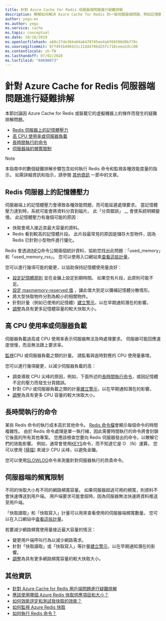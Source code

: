 ```yaml
---
title: 針對 Azure Cache for Redis 伺服器端問題進行疑難排解
description: 瞭解如何解決 Azure Cache for Redis 的一般伺服器端問題，例如記憶體壓力、高 CPU、長時間執行的命令或頻寬限制。
author: yegu-ms
ms.author: yegu
ms.service: cache
ms.topic: conceptual
ms.date: 10/18/2019
ms.openlocfilehash: a68c27de304a0da6470745ee4abf69590d9bf78c
ms.sourcegitcommit: 877491bd46921c11dd478bd25fc718ceee2dcc08
ms.contentlocale: zh-TW
ms.lasthandoff: 07/02/2020
ms.locfileid: "84698073"
---
```

# <a name="troubleshoot-azure-cache-for-redis-server-side-issues"></a>針對 Azure Cache for Redis 伺服器端問題進行疑難排解

本節討論因 Azure Cache for Redis 或裝載它的虛擬機器上的條件而發生的疑難排解問題。

- [Redis 伺服器上的記憶體壓力](#memory-pressure-on-redis-server)
- [高 CPU 使用率或伺服器負載](#high-cpu-usage-or-server-load)
- [長時間執行的命令](#long-running-commands)
- [伺服器端的頻寬限制](#server-side-bandwidth-limitation)

> [!NOTE]
> 本指南中的數個疑難排解步驟包含如何執行 Redis 命令和監視各種效能度量的指示。 如需詳細資訊和指示，請參閱 [其他資訊](#additional-information) 一節中的文章。
>

## <a name="memory-pressure-on-redis-server"></a>Redis 伺服器上的記憶體壓力

伺服器端上的記憶體壓力會導致各種效能問題，而可能延遲處理要求。 當記憶體壓力達到時，系統可能會將資料分頁到磁片。 此「分頁錯誤」 __ 會使系統明顯變慢。 此記憶體壓力有幾個可能的原因︰

- 快取會填入接近其最大容量的資料。
- Redis 看到較高的記憶體片段。 此片段最常見的原因是儲存大型物件，因為 Redis 已針對小型物件進行優化。

Redis 會透過[INFO](https://redis.io/commands/info)命令公開兩個統計資料，協助您找出此問題：「used_memory」和「used_memory_rss」。 您可以使用入口網站來[查看這些計量](cache-how-to-monitor.md#view-metrics-with-azure-monitor)。

您可以進行幾項可能的變更，以協助保持記憶體使用量良好：

- [設定記憶體原則](cache-configure.md#maxmemory-policy-and-maxmemory-reserved) 並在金鑰上設定到期時間。 如果您有片段，此原則可能不足。
- [設定 maxmemory-reserved 值](cache-configure.md#maxmemory-policy-and-maxmemory-reserved) ，讓此值大到足以彌補記憶體分散情形。
- 將大型快取物件分割為較小的相關物件。
- 針對計量（例如已使用的記憶體）[建立警示](cache-how-to-monitor.md#alerts)，以在早期通知潛在的影響。
- [調整](cache-how-to-scale.md)為具有更多記憶體容量的較大快取大小。

## <a name="high-cpu-usage-or-server-load"></a>高 CPU 使用率或伺服器負載

伺服器負載過高或 CPU 使用率表示伺服器無法及時處理要求。 伺服器可能回應速度很慢，而且無法跟上要求率。

[監視](cache-how-to-monitor.md#view-metrics-with-azure-monitor)CPU 或伺服器負載之類的計量。 請監看與逾時對應的 CPU 使用量暴增。

您可以進行幾項變更，以減少伺服器負載的高：

- 調查導致 CPU 尖峰的原因，例如，下面所述的[長時間執行命令](#long-running-commands)，或因記憶體不足的壓力而發生分頁錯誤。
- 針對 CPU 或伺服器負載之類的計量[建立警示](cache-how-to-monitor.md#alerts)，以在早期通知潛在的影響。
- [調整](cache-how-to-scale.md)為具有更多 CPU 容量的較大快取大小。

## <a name="long-running-commands"></a>長時間執行的命令

某些 Redis 命令的執行成本高於其他命令。 [Redis 命令檔](https://redis.io/commands)會顯示每個命令的時間複雜性。 由於 Redis 命令處理是單一執行緒，因此需要時間執行的命令將會封鎖它後面的所有其他專案。 您應該檢查您要向 Redis 伺服器發出的命令，以瞭解它們的效能影響。 例如，通常會使用[KEYS](https://redis.io/commands/keys)命令，而不知道它是 O （N）運算。 您可以使用 [[掃描](https://redis.io/commands/scan)] 來減少 CPU 尖峰，以避免金鑰。

您可以使用[SLOWLOG](https://redis.io/commands/slowlog)命令來測量針對伺服器執行的昂貴命令。

## <a name="server-side-bandwidth-limitation"></a>伺服器端的頻寬限制

不同的快取大小有不同的網路頻寬容量。 如果伺服器超過可用的頻寬，則資料不會快速傳送到用戶端。 用戶端要求可能會超時，因為伺服器無法快速將資料推送至用戶端。

「快取讀取」和「快取寫入」計量可以用來查看使用的伺服器端頻寬數量。 您可以在入口網站中[查看這些計量](cache-how-to-monitor.md#view-metrics-with-azure-monitor)。

若要減少網路頻寬使用量接近最大容量的情況：

- 變更用戶端呼叫行為以減少網路需求。
- 針對「快取讀取」或「快取寫入」等計量[建立警示](cache-how-to-monitor.md#alerts)，以在早期通知潛在的影響。
- [調整](cache-how-to-scale.md)為具有更多網路頻寬容量的較大快取大小。

## <a name="additional-information"></a>其他資訊

- [針對 Azure Cache for Redis 用戶端問題進行疑難排解](cache-troubleshoot-client.md)
- [應該使用哪個 Azure Redis 快取供應項目和大小？](cache-faq.md#what-azure-cache-for-redis-offering-and-size-should-i-use)
- [如何效能評定和測試我快取的效能？](cache-faq.md#how-can-i-benchmark-and-test-the-performance-of-my-cache)
- [如何監視 Azure Redis 快取](cache-how-to-monitor.md)
- [如何執行 Redis 命令？](cache-faq.md#how-can-i-run-redis-commands)
